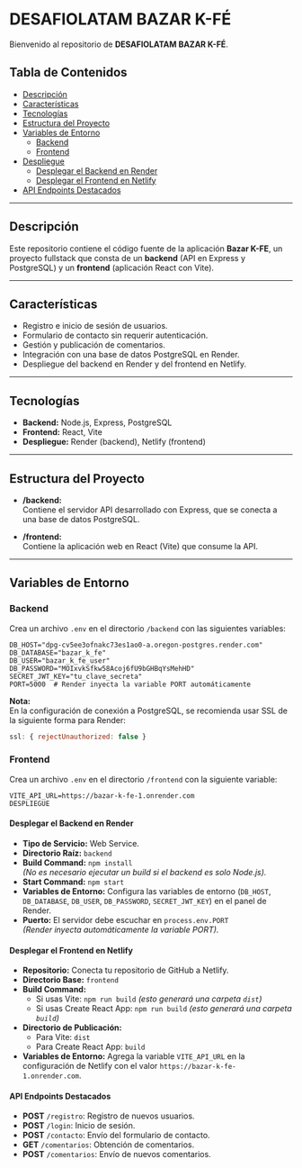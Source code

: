# DESAFIOLATAM BAZAR K-FÉ

Bienvenido al repositorio de **DESAFIOLATAM BAZAR K-FÉ**.

## Tabla de Contenidos

- [Descripción](#descripción)
- [Características](#características)
- [Tecnologías](#tecnologías)
- [Estructura del Proyecto](#estructura-del-proyecto)
- [Variables de Entorno](#variables-de-entorno)
  - [Backend](#backend)
  - [Frontend](#frontend)
- [Despliegue](#despliegue)
  - [Desplegar el Backend en Render](#desplegar-el-backend-en-render)
  - [Desplegar el Frontend en Netlify](#desplegar-el-frontend-en-netlify)
- [API Endpoints Destacados](#api-endpoints-destacados)

---

## Descripción

Este repositorio contiene el código fuente de la aplicación **Bazar K-FE**, un proyecto fullstack que consta de un **backend** (API en Express y PostgreSQL) y un **frontend** (aplicación React con Vite).

---

## Características

- Registro e inicio de sesión de usuarios.
- Formulario de contacto sin requerir autenticación.
- Gestión y publicación de comentarios.
- Integración con una base de datos PostgreSQL en Render.
- Despliegue del backend en Render y del frontend en Netlify.

---

## Tecnologías

- **Backend:** Node.js, Express, PostgreSQL
- **Frontend:** React, Vite
- **Despliegue:** Render (backend), Netlify (frontend)

---

## Estructura del Proyecto

- **/backend:**  
  Contiene el servidor API desarrollado con Express, que se conecta a una base de datos PostgreSQL.

- **/frontend:**  
  Contiene la aplicación web en React (Vite) que consume la API.

---

## Variables de Entorno

### Backend

Crea un archivo `.env` en el directorio `/backend` con las siguientes variables:

```env
DB_HOST="dpg-cv5ee3ofnakc73es1ao0-a.oregon-postgres.render.com"
DB_DATABASE="bazar_k_fe"
DB_USER="bazar_k_fe_user"
DB_PASSWORD="MOIxvkSfkw58Acoj6fU9bGHBqYsMehHD"
SECRET_JWT_KEY="tu_clave_secreta"
PORT=5000  # Render inyecta la variable PORT automáticamente
```

**Nota:**  
En la configuración de conexión a PostgreSQL, se recomienda usar SSL de la siguiente forma para Render:

```js
ssl: { rejectUnauthorized: false }

```
### Frontend

Crea un archivo `.env` en el directorio `/frontend` con la siguiente variable:

```env
VITE_API_URL=https://bazar-k-fe-1.onrender.com
DESPLIEGUE
```

#### Desplegar el Backend en Render

- **Tipo de Servicio:** Web Service.
- **Directorio Raíz:** `backend`
- **Build Command:** `npm install`  
  *(No es necesario ejecutar un build si el backend es solo Node.js).*
- **Start Command:** `npm start`
- **Variables de Entorno:** Configura las variables de entorno (`DB_HOST`, `DB_DATABASE`, `DB_USER`, `DB_PASSWORD`, `SECRET_JWT_KEY`) en el panel de Render.
- **Puerto:** El servidor debe escuchar en `process.env.PORT`  
  *(Render inyecta automáticamente la variable PORT).*

#### Desplegar el Frontend en Netlify

- **Repositorio:** Conecta tu repositorio de GitHub a Netlify.
- **Directorio Base:** `frontend`
- **Build Command:**  
  - Si usas Vite: `npm run build` *(esto generará una carpeta `dist`)*  
  - Si usas Create React App: `npm run build` *(esto generará una carpeta `build`)*
- **Directorio de Publicación:**  
  - Para Vite: `dist`  
  - Para Create React App: `build`
- **Variables de Entorno:** Agrega la variable `VITE_API_URL` en la configuración de Netlify con el valor `https://bazar-k-fe-1.onrender.com`.

#### API Endpoints Destacados

- **POST** `/registro`: Registro de nuevos usuarios.
- **POST** `/login`: Inicio de sesión.
- **POST** `/contacto`: Envío del formulario de contacto.
- **GET** `/comentarios`: Obtención de comentarios.
- **POST** `/comentarios`: Envío de nuevos comentarios.



